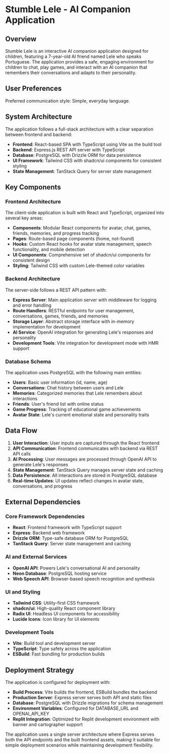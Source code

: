 # Stumble Lele - AI Companion Application

## Overview

Stumble Lele is an interactive AI companion application designed for children, featuring a 7-year-old AI friend named Lele who speaks Portuguese. The application provides a safe, engaging environment for children to chat, play games, and interact with an AI companion that remembers their conversations and adapts to their personality.

## User Preferences

Preferred communication style: Simple, everyday language.

## System Architecture

The application follows a full-stack architecture with a clear separation between frontend and backend:

- **Frontend**: React-based SPA with TypeScript using Vite as the build tool
- **Backend**: Express.js REST API server with TypeScript
- **Database**: PostgreSQL with Drizzle ORM for data persistence
- **UI Framework**: Tailwind CSS with shadcn/ui components for consistent styling
- **State Management**: TanStack Query for server state management

## Key Components

### Frontend Architecture

The client-side application is built with React and TypeScript, organized into several key areas:

- **Components**: Modular React components for avatar, chat, games, friends, memories, and progress tracking
- **Pages**: Route-based page components (home, not-found)
- **Hooks**: Custom React hooks for avatar state management, speech functionality, and mobile detection
- **UI Components**: Comprehensive set of shadcn/ui components for consistent design
- **Styling**: Tailwind CSS with custom Lele-themed color variables

### Backend Architecture

The server-side follows a REST API pattern with:

- **Express Server**: Main application server with middleware for logging and error handling
- **Route Handlers**: RESTful endpoints for user management, conversations, games, friends, and memories
- **Storage Layer**: Abstract storage interface with in-memory implementation for development
- **AI Service**: OpenAI integration for generating Lele's responses and personality
- **Development Tools**: Vite integration for development mode with HMR support

### Database Schema

The application uses PostgreSQL with the following main entities:

- **Users**: Basic user information (id, name, age)
- **Conversations**: Chat history between users and Lele
- **Memories**: Categorized memories that Lele remembers about interactions
- **Friends**: User's friend list with online status
- **Game Progress**: Tracking of educational game achievements
- **Avatar State**: Lele's current emotional state and personality traits

## Data Flow

1. **User Interaction**: User inputs are captured through the React frontend
2. **API Communication**: Frontend communicates with backend via REST API calls
3. **AI Processing**: User messages are processed through OpenAI API to generate Lele's responses
4. **State Management**: TanStack Query manages server state and caching
5. **Data Persistence**: All interactions are stored in PostgreSQL database
6. **Real-time Updates**: UI updates reflect changes in avatar state, conversations, and progress

## External Dependencies

### Core Framework Dependencies
- **React**: Frontend framework with TypeScript support
- **Express**: Backend web framework
- **Drizzle ORM**: Type-safe database ORM for PostgreSQL
- **TanStack Query**: Server state management and caching

### AI and External Services
- **OpenAI API**: Powers Lele's conversational AI and personality
- **Neon Database**: PostgreSQL hosting service
- **Web Speech API**: Browser-based speech recognition and synthesis

### UI and Styling
- **Tailwind CSS**: Utility-first CSS framework
- **shadcn/ui**: High-quality React component library
- **Radix UI**: Headless UI components for accessibility
- **Lucide Icons**: Icon library for UI elements

### Development Tools
- **Vite**: Build tool and development server
- **TypeScript**: Type safety across the application
- **ESBuild**: Fast bundling for production builds

## Deployment Strategy

The application is configured for deployment with:

- **Build Process**: Vite builds the frontend, ESBuild bundles the backend
- **Production Server**: Express server serves both API and static files
- **Database**: PostgreSQL with Drizzle migrations for schema management
- **Environment Variables**: Configured for DATABASE_URL and OPENAI_API_KEY
- **Replit Integration**: Optimized for Replit development environment with banner and cartographer support

The application uses a single server architecture where Express serves both the API endpoints and the built frontend assets, making it suitable for simple deployment scenarios while maintaining development flexibility.